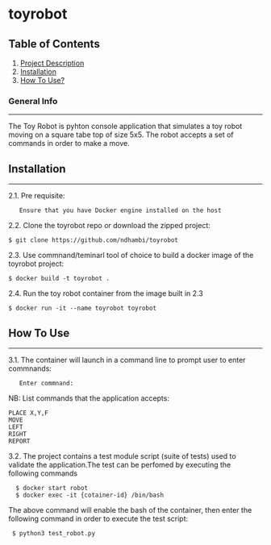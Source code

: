 # toyrobot

## Table of Contents
1. [Project Description](#general-info)
2. [Installation](#installation)
3. [How To Use?](#how)

### General Info
***
The Toy Robot is pyhton console application that simulates  a toy robot moving on a square tabe top of size 5x5. The robot accepts a set of commands in order to make a move.

## Installation
***
2.1. Pre requisite:
```
   Ensure that you have Docker engine installed on the host
```
2.2. Clone the toyrobot repo or download the zipped project:
```
$ git clone https://github.com/ndhambi/toyrobot
```
2.3. Use commnand/teminarl tool of choice to build a docker image of the toyrobot project:

```
$ docker build -t toyrobot .
```
2.4. Run the toy robot container from the image built in 2.3

```
$ docker run -it --name toyrobot toyrobot
```

 

## How To Use
***
3.1. The container will launch in a command line to prompt user to enter commnands:
```
   Enter commnand:
```

NB: List commands that the application accepts:
```
PLACE X,Y,F
MOVE
LEFT
RIGHT
REPORT
```

3.2. The project contains a test module script (suite of tests) used to validate the application.The test can be perfomed by executing the following commands
```
  $ docker start robot
  $ docker exec -it {cotainer-id} /bin/bash 
```
 The above command will enable the bash of the container, then enter the following command in order to execute the test script:
 ```
  $ python3 test_robot.py 
